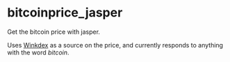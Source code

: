 # bitcoinprice_jasper

Get the bitcoin price with jasper. 

Uses [Winkdex](https://winkdex.com/) as a source on the price, and currently responds to anything with the word _bitcoin_.
